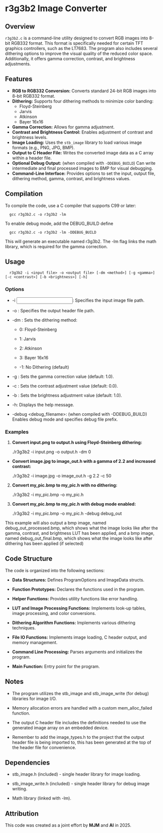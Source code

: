 # r3g3b2 Image Converter

## Overview

`r3g3b2.c` is a command-line utility designed to convert RGB images into 8-bit RGB332 format. This format is specifically needed for certain TFT graphics controllers, such as the LT7683. The program also includes several dithering options to improve the visual quality of the reduced color space. Additionally, it offers gamma correction, contrast, and brightness adjustments.

## Features

-   **RGB to RGB332 Conversion:** Converts standard 24-bit RGB images into 8-bit RGB332 format.
-   **Dithering:** Supports four dithering methods to minimize color banding:
    -   Floyd-Steinberg
    -   Jarvis
    -   Atkinson
    -   Bayer 16x16
-   **Gamma Correction:** Allows for gamma adjustment.
-   **Contrast and Brightness Control:** Enables adjustment of contrast and brightness levels.
-   **Image Loading:** Uses the `stb_image` library to load various image formats (e.g., PNG, JPG, BMP).
-   **Output to C Header File:** Writes the converted image data as a C array within a header file.
-   **Optional Debug Output:**  (when compiled with `-DDEBUG_BUILD`) Can write intermediate and final processed images to BMP for visual debugging.
-   **Command-Line Interface:** Provides options to set the input, output file, dithering method, gamma, contrast, and brightness values.

## Compilation

To compile the code, use a C compiler that supports C99 or later:

      gcc r3g3b2.c -o r3g3b2 -lm
    
To enable debug mode, add the DEBUG_BUILD define

      gcc r3g3b2.c -o r3g3b2 -lm -DDEBUG_BUILD
    
This will generate an executable named r3g3b2. The -lm flag links the math library, which is required for the gamma correction.

## Usage

      r3g3b2 -i <input file> -o <output file> [-dm <method>] [-g <gamma>] [-c <contrast>] [-b <brightness>] [-h]
    

### Options

-   -i <input file>: Specifies the input image file path.
    
-   -o <output file>: Specifies the output header file path.
    
-   -dm <method>: Sets the dithering method:
    
    -   0: Floyd-Steinberg
        
    -   1: Jarvis
        
    -   2: Atkinson
        
    -   3: Bayer 16x16
        
    -   -1: No Dithering (default)
        
-   -g <gamma>: Sets the gamma correction value (default: 1.0).
    
-   -c <contrast>: Sets the contrast adjustment value (default: 0.0).
    
-   -b <brightness>: Sets the brightness adjustment value (default: 1.0).
    
-   -h: Displays the help message.
    
-   -debug <debug_filename>: (when compiled with -DDEBUG_BUILD) Enables debug mode and specifies debug file prefix.
    

### Examples

1.  **Convert input.png to output.h using Floyd-Steinberg dithering:**
    
      ./r3g3b2 -i input.png -o output.h -dm 0

    
-   **Convert image.jpg to image_out.h with a gamma of 2.2 and increased contrast:**
    
      ./r3g3b2 -i image.jpg -o image_out.h -g 2.2 -c 50
          
2.  **Convert my_pic.bmp to my_pic.h with no dithering:**
    
      ./r3g3b2 -i my_pic.bmp -o my_pic.h

1.  **Convert my_pic.bmp to my_pic.h with debug mode enabled:**
    

      ./r3g3b2 -i my_pic.bmp -o my_pic.h -debug debug_out

This example will also output a bmp image, named debug_out_processed.bmp, which shows what the image looks like after the gamma, contrast, and brightness LUT has been applied, and a bmp image, named debug_out_final.bmp, which shows what the image looks like after dithering has been applied (if selected)

## Code Structure

The code is organized into the following sections:

-   **Data Structures:** Defines ProgramOptions and ImageData structs.
    
-   **Function Prototypes:** Declares the functions used in the program.
    
-   **Helper Functions:** Provides utility functions like error handling.
    
-   **LUT and Image Processing Functions:** Implements look-up tables, image processing, and color conversions.
    
-   **Dithering Algorithm Functions:** Implements various dithering techniques.
    
-   **File IO Functions:** Implements image loading, C header output, and memory management.
    
-   **Command Line Processing:** Parses arguments and initializes the program.
    
-   **Main Function:** Entry point for the program.
    

## Notes

-   The program utilizes the stb_image and stb_image_write (for debug) libraries for image I/O.
    
-   Memory allocation errors are handled with a custom mem_alloc_failed function.
    
-   The output C header file includes the definitions needed to use the generated image array on an embedded device.
    
-   Remember to add the image_types.h to the project that the output header file is being imported to, this has been generated at the top of the header file for convenience.

## Dependencies

-   stb_image.h (included) - single header library for image loading.
    
-   stb_image_write.h (included) - single header library for debug image writing.
    
-   Math library (linked with -lm).
    

## Attribution

This code was created as a joint effort by **MJM** and **AI** in 2025.
